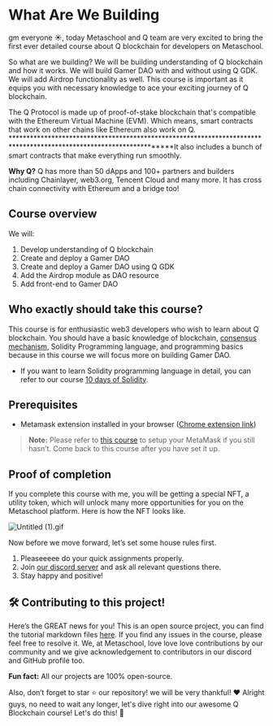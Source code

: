 # What Are We Building

gm everyone ☀️, today Metaschool and Q team are very excited to bring the first ever detailed course about Q blockchain for developers on Metaschool.

So what are we building? We will be building understanding of Q blockchain and how it works. We will build Gamer DAO with and without using Q GDK. We will add Airdrop functionality as well. This course is important as it equips you with necessary knowledge to ace your exciting journey of Q blockchain.

The Q Protocol is made up of proof-of-stake blockchain that's compatible with the Ethereum Virtual Machine (EVM). Which means, smart contracts that work on other chains like Ethereum also work on Q. ********************************************************************************************************************It also includes a bunch of smart contracts that make everything run smoothly.

**Why Q?** Q has more than 50 dApps and 100+ partners and builders including Chainlayer, web3.org, Tencent Cloud and many more. It has cross chain connectivity with Ethereum and a bridge too!

## Course overview

We will:

1. Develop understanding of Q blockchain
2. Create and deploy a Gamer DAO
3. Create and deploy a Gamer DAO using Q GDK
4. Add the Airdrop module as DAO resource
5. Add front-end to Gamer DAO

## Who exactly should take this course?

This course is for enthusiastic web3 developers who wish to learn about Q blockchain. You should have a basic knowledge of blockchain, [consensus mechanism](https://metaschool.so/articles/consensus-mechanism-meaning/), Solidity Programming language, and programming basics because in this course we will focus more on building Gamer DAO.

- If you want to learn Solidity programming language in detail, you can refer to our course [10 days of Solidity](https://metaschool.so/courses/10-days-of-solidity).

## Prerequisites

- Metamask extension installed in your browser ([Chrome extension link](https://chrome.google.com/webstore/detail/metamask/nkbihfbeogaeaoehlefnkodbefgpgknn))

> **Note:** Please refer to [this course](https://metaschool.so/courses/understand-and-setup-metamask-account) to setup your MetaMask if you still hasn’t. Come back to this course after you have set it up.
> 

## Proof of completion

If you complete this course with me, you will be getting a special NFT, a utility token, which will unlock many more opportunities for you on the Metaschool platform. Here is how the NFT looks like.

![Untitled (1).gif](What%20Are%20We%20Building%20946b1c71ea5b46059dbfff912272c48a/Untitled_(1).gif)

Now before we move forward, let’s set some house rules first.
1. Pleaseeeee do your quick assignments properly. 
2. Join [our discord server](https://discord.gg/vbVMUwXWgc) and ask all relevant questions there.
3. Stay happy and positive!

## 🛠 Contributing to this project!

Here’s the GREAT news for you! This is an open source project, you can find the tutorial markdown files [here](https://github.com/0xmetaschool/Learning-Projects). If you find any issues in the course, please feel free to resolve it.
We, at Metaschool, love love love contributions by our community and we give acknowledgement to contributors in our discord and GitHub profile too.

**Fun fact:** All our projects are 100% open-source.

Also, don’t forget to star ⭐️ our repository! we will be very thankful! ♥️
Alright guys, no need to wait any longer, let's dive right into our awesome Q Blockchain course! Let's do this! 🙌

